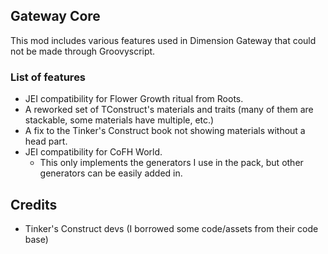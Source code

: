 ## Gateway Core

This mod includes various features used in Dimension Gateway that could not be made through Groovyscript.

### List of features

* JEI compatibility for Flower Growth ritual from Roots.
* A reworked set of TConstruct's materials and traits (many of them are stackable, some materials have multiple, etc.)
* A fix to the Tinker's Construct book not showing materials without a head part.
* JEI compatibility for CoFH World.
  * This only implements the generators I use in the pack, but other generators can be easily added in. 

## Credits

* Tinker's Construct devs (I borrowed some code/assets from their code base)
